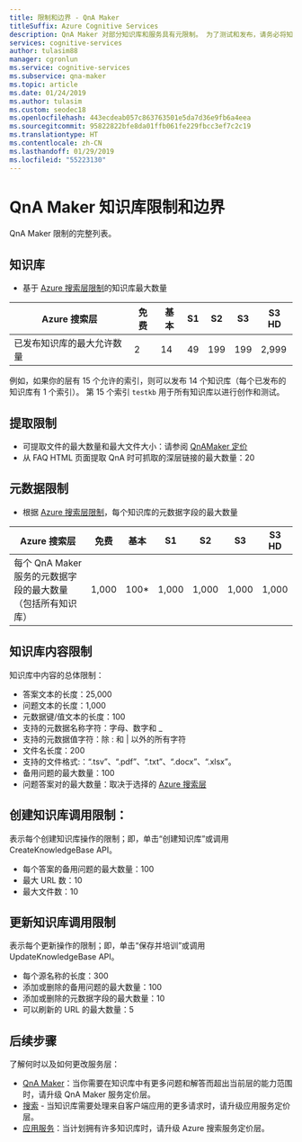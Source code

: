```yaml
---
title: 限制和边界 - QnA Maker
titleSuffix: Azure Cognitive Services
description: QnA Maker 对部分知识库和服务具有元限制。 为了测试和发布，请务必将知识库保留在这些限制内。
services: cognitive-services
author: tulasim88
manager: cgronlun
ms.service: cognitive-services
ms.subservice: qna-maker
ms.topic: article
ms.date: 01/24/2019
ms.author: tulasim
ms.custom: seodec18
ms.openlocfilehash: 443ecdeab057c863763501e5da7d36e9fb6a4eea
ms.sourcegitcommit: 95822822bfe8da01ffb061fe229fbcc3ef7c2c19
ms.translationtype: HT
ms.contentlocale: zh-CN
ms.lasthandoff: 01/29/2019
ms.locfileid: "55223130"
---
```

# <a name="qna-maker-knowledge-base-limits-and-boundaries"></a>QnA Maker 知识库限制和边界
QnA Maker 限制的完整列表。

## <a name="knowledge-bases"></a>知识库

* 基于 [Azure 搜索层限制](https://docs.microsoft.com/azure/search/search-limits-quotas-capacity)的知识库最大数量

|**Azure 搜索层** | **免费** | **基本** |**S1** | **S2**| **S3** |**S3 HD**|
|---|---|---|---|---|---|----|
|已发布知识库的最大允许数量|2|14|49|199|199|2,999|

 例如，如果你的层有 15 个允许的索引，则可以发布 14 个知识库（每个已发布的知识库有 1 个索引）。 第 15 个索引 `testkb` 用于所有知识库以进行创作和测试。 

## <a name="extraction-limits"></a>提取限制
* 可提取文件的最大数量和最大文件大小：请参阅 [QnAMaker 定价](https://azure.microsoft.com/pricing/details/cognitive-services/qna-maker/)
* 从 FAQ HTML 页面提取 QnA 时可抓取的深层链接的最大数量：20

## <a name="metadata-limits"></a>元数据限制
* 根据 [Azure 搜索层限制](https://docs.microsoft.com/azure/search/search-limits-quotas-capacity)，每个知识库的元数据字段的最大数量

|**Azure 搜索层** | **免费** | **基本** |**S1** | **S2**| **S3** |**S3 HD**|
|---|---|---|---|---|---|----|
|每个 QnA Maker 服务的元数据字段的最大数量（包括所有知识库）|1,000|100*|1,000|1,000|1,000|1,000|

## <a name="knowledge-base-content-limits"></a>知识库内容限制
知识库中内容的总体限制：
* 答案文本的长度：25,000
* 问题文本的长度：1,000
* 元数据键/值文本的长度：100
* 支持的元数据名称字符：字母、数字和 _  
* 支持的元数据值字符：除 : 和 | 以外的所有字符 
* 文件名长度：200
* 支持的文件格式:：“.tsv”、“.pdf”、“.txt”、“.docx”、“.xlsx”。
* 备用问题的最大数量：100
* 问题答案对的最大数量：取决于选择的 [Azure 搜索层](https://docs.microsoft.com/azure/search/search-limits-quotas-capacity#document-limits) 

## <a name="create-knowledge-base-call-limits"></a>创建知识库调用限制：
表示每个创建知识库操作的限制；即，单击“创建知识库”或调用 CreateKnowledgeBase API。
* 每个答案的备用问题的最大数量：100
* 最大 URL 数：10
* 最大文件数：10

## <a name="update-knowledge-base-call-limits"></a>更新知识库调用限制
表示每个更新操作的限制；即，单击“保存并培训”或调用 UpdateKnowledgeBase API。
* 每个源名称的长度：300
* 添加或删除的备用问题的最大数量：100
* 添加或删除的元数据字段的最大数量：10
* 可以刷新的 URL 的最大数量：5

## <a name="next-steps"></a>后续步骤

了解何时以及如何更改服务层：

* [QnA Maker](how-to/upgrade-qnamaker-service.md#upgrade-qna-maker-management-sku)：当你需要在知识库中有更多问题和解答而超出当前层的能力范围时，请升级 QnA Maker 服务定价层。
* [搜索](how-to/upgrade-qnamaker-service.md#upgrade-app-service) - 当知识库需要处理来自客户端应用的更多请求时，请升级应用服务定价层。
* [应用服务](how-to/upgrade-qnamaker-service.md#upgrade-azure-search-service)：当计划拥有许多知识库时，请升级 Azure 搜索服务定价层。
